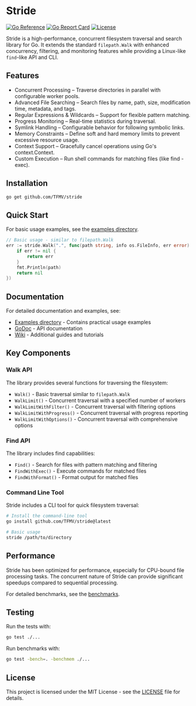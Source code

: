 # Stride

[![Go Reference](https://pkg.go.dev/badge/github.com/TFMV/stride.svg)](https://pkg.go.dev/github.com/TFMV/stride)
[![Go Report Card](https://goreportcard.com/badge/github.com/TFMV/stride)](https://goreportcard.com/report/github.com/TFMV/stride)
[![License](https://img.shields.io/github/license/TFMV/stride)](LICENSE)

Stride is a high-performance, concurrent filesystem traversal and search library for Go. It extends the standard `filepath.Walk` with enhanced concurrency, filtering, and monitoring features while providing a Linux-like `find`-like API and CLI.

## Features

- Concurrent Processing – Traverse directories in parallel with configurable worker pools.
- Advanced File Searching – Search files by name, path, size, modification time, metadata, and tags.
- Regular Expressions & Wildcards – Support for flexible pattern matching.
- Progress Monitoring – Real-time statistics during traversal.
- Symlink Handling – Configurable behavior for following symbolic links.
- Memory Constraints – Define soft and hard memory limits to prevent excessive resource usage.
- Context Support – Gracefully cancel operations using Go's context.Context.
- Custom Execution – Run shell commands for matching files (like find -exec).

## Installation

```bash
go get github.com/TFMV/stride
```

## Quick Start

For basic usage examples, see the [examples directory](examples/).

```go
// Basic usage - similar to filepath.Walk
err := stride.Walk(".", func(path string, info os.FileInfo, err error) error {
    if err != nil {
        return err
    }
    fmt.Println(path)
    return nil
})
```

## Documentation

For detailed documentation and examples, see:

- [Examples directory](examples/) - Contains practical usage examples
- [GoDoc](https://pkg.go.dev/github.com/TFMV/stride) - API documentation
- [Wiki](https://github.com/TFMV/stride/wiki) - Additional guides and tutorials

## Key Components

### Walk API

The library provides several functions for traversing the filesystem:

- `Walk()` - Basic traversal similar to `filepath.Walk`
- `WalkLimit()` - Concurrent traversal with a specified number of workers
- `WalkLimitWithFilter()` - Concurrent traversal with filtering options
- `WalkLimitWithProgress()` - Concurrent traversal with progress reporting
- `WalkLimitWithOptions()` - Concurrent traversal with comprehensive options

### Find API

The library includes find capabilities:

- `Find()` - Search for files with pattern matching and filtering
- `FindWithExec()` - Execute commands for matched files
- `FindWithFormat()` - Format output for matched files

### Command Line Tool

Stride includes a CLI tool for quick filesystem traversal:

```bash
# Install the command-line tool
go install github.com/TFMV/stride@latest

# Basic usage
stride /path/to/directory
```

## Performance

Stride has been optimized for performance, especially for CPU-bound file processing tasks. The concurrent nature of Stride can provide significant speedups compared to sequential processing.

For detailed benchmarks, see the [benchmarks](BENCHMARK.md).

## Testing

Run the tests with:

```bash
go test ./...
```

Run benchmarks with:

```bash
go test -bench=. -benchmem ./...
```

## License

This project is licensed under the MIT License - see the [LICENSE](LICENSE) file for details.
